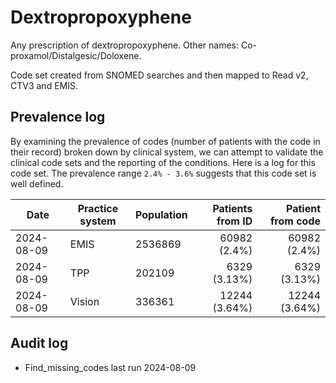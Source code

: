 # Dextropropoxyphene

Any prescription of dextropropoxyphene. Other names: Co-proxamol/Distalgesic/Doloxene.

Code set created from SNOMED searches and then mapped to Read v2, CTV3 and EMIS.

## Prevalence log

By examining the prevalence of codes (number of patients with the code in their record) broken down by clinical system, we can attempt to validate the clinical code sets and the reporting of the conditions. Here is a log for this code set. The prevalence range `2.4% - 3.6%` suggests that this code set is well defined.

| Date       | Practice system | Population | Patients from ID | Patient from code |
| ---------- | --------------- | ---------- | ---------------: | ----------------: |
| 2024-08-09 | EMIS            | 2536869    |     60982 (2.4%) |      60982 (2.4%) |
| 2024-08-09 | TPP             | 202109     |     6329 (3.13%) |      6329 (3.13%) |
| 2024-08-09 | Vision          | 336361     |    12244 (3.64%) |     12244 (3.64%) |

## Audit log

- Find_missing_codes last run 2024-08-09

